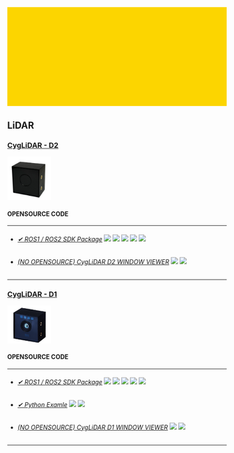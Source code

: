 <div align="center">
  <img src="https://github.com/cygbot/cygbot/blob/main/img/newAnimation.gif" width="800"/>
</div>

## LiDAR 
### [CygLiDAR - D2](https://www.cygbot.com/2d-3d-dual-solid-state-tof-lidar)
<div align="left">
  <img src="https://github.com/cygbot/cygbot/blob/main/img/D2_IMAGE.png" width="100"/>
</div>

#### OPENSOURCE CODE
---
* ###### [✔ ROS1 / ROS2 SDK Package](https://github.com/CygLiDAR-ROS/cyglidar_d2/) <img src="https://img.shields.io/badge/Ubuntu-E95420?style=flat-square&logo=ubuntu&logoColor=white"/>  <img src="https://img.shields.io/badge/Linux-FCC624?style=flat-square&logo=linux&logoColor=white"/>  <img src="https://img.shields.io/badge/Window-0078D6?style=flat-square&logo=windows&logoColor=white"/> <img src="https://img.shields.io/badge/C++-00599C?style=flat-square&logo=cplusplus&logoColor=white"/>  <img src="https://img.shields.io/badge/ROS1/ROS2-22314E?style=flat-square&logo=ros&logoColor=white"/>

* ###### [(NO OPENSOURCE) CygLiDAR D2 WINDOW VIEWER](https://www.cygbot.com/downloads) <img src="https://img.shields.io/badge/Window-0078D6?style=flat-square&logo=windows&logoColor=white"/> <img src="https://img.shields.io/badge/C Sharp-239120?style=flat-square&logo=csharp&logoColor=white"/> 
---

### [CygLiDAR - D1](https://www.cygbot.com/2d-3d-dual-solid-state-tof-lidar)
<div align="left">
  <img src="https://github.com/cygbot/cygbot/blob/main/img/D1_IMAGE.png" width="100"/>
</div>

#### OPENSOURCE CODE
---
* ###### [✔ ROS1 / ROS2 SDK Package](https://github.com/CygLiDAR-ROS/cyglidar_d1) <img src="https://img.shields.io/badge/Ubuntu-E95420?style=flat-square&logo=ubuntu&logoColor=white"/>  <img src="https://img.shields.io/badge/Linux-FCC624?style=flat-square&logo=linux&logoColor=white"/>  <img src="https://img.shields.io/badge/Window-0078D6?style=flat-square&logo=windows&logoColor=white"/> <img src="https://img.shields.io/badge/C++-00599C?style=flat-square&logo=cplusplus&logoColor=white"/>  <img src="https://img.shields.io/badge/ROS1/ROS2-22314E?style=flat-square&logo=ros&logoColor=white"/>
 
* ###### [✔ Python Examle](https://github.com/CygLiDAR-ROS/cyglidarPython) <img src="https://img.shields.io/badge/Python-3776AB?style=flat-square&logo=python&logoColor=white"/>  <img src="https://img.shields.io/badge/Raspberry Pi-A22846?style=flat-square&logo=raspberrypi&logoColor=white"/>

* ###### [(NO OPENSOURCE) CygLiDAR D1 WINDOW VIEWER](https://www.cygbot.com/downloads) <img src="https://img.shields.io/badge/Window-0078D6?style=flat-square&logo=windows&logoColor=white"/> <img src="https://img.shields.io/badge/C Sharp-239120?style=flat-square&logo=csharp&logoColor=white"/>  
---
